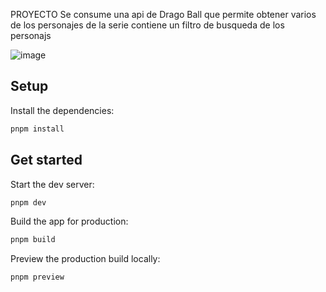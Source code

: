 PROYECTO
Se consume una api de Drago Ball que permite obtener varios de los personajes de la serie
contiene un filtro de busqueda de los personajs

![image](https://github.com/user-attachments/assets/b7d70b3b-fe41-4d0f-9010-1a1432a715a9)


## Setup

Install the dependencies:

```bash
pnpm install
```

## Get started

Start the dev server:

```bash
pnpm dev
```

Build the app for production:

```bash
pnpm build
```

Preview the production build locally:

```bash
pnpm preview
```
